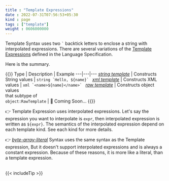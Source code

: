 ```yaml
---
title : "Template Expressions"
date : 2022-07-31T07:56:53+05:30
kind : page 
tags : ["template"]
weight : 0606000000
---
```


Template Syntax uses two `` ` `` backtick letters to enclose a string with interpolated expressions. There are several variations of the [Template Expressions](https://ballerina.io/spec/lang/2022R1/#section_6.6) defined in the Language Specification. 

<!--more-->

Here is the summary.

{{<md class="center-ele center-txt tip-data">}}
Type | Description | Example
---|---|---
[*string template*](/tags/string-template/) | Constructs String values | ``string `Hello, ${name}` ``
[*xml template*](#) | Constructs XML values | ``xml `<name>${name}</name>` ``
[*raw template*](#) | Constructs object values<br> that subtype of<br> `object:RawTemplate` | 🚧 Coming Soon...
{{</md>}}

👉 Template Expression uses interpolated expressions. Let's say the expression you want to interpolate is `expr`, then interpolated expression is written as `${expr}`. The semantics of the interpolated expression depend on each template kind. See each kind for more details. 

👉 [*byte-array-literal*](/tags/byte-array-literal/) Syntax uses the same syntax as the Template expression, But it doesn't support interpolated expressions and is always a constant expression. Because of these reasons, it is more like a literal, than a template expression.   
<br/>

{{< includeTip >}}